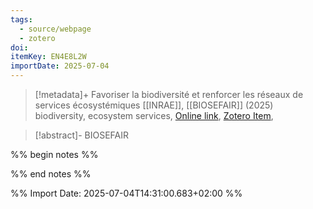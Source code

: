 ```yaml
---
tags:
  - source/webpage
  - zotero
doi: 
itemKey: EN4E8L2W
importDate: 2025-07-04
---
```

>[!metadata]+
> Favoriser la biodiversité et renforcer les réseaux de services écosystémiques
> [[INRAE]], 
> [[BIOSEFAIR]] (2025)
> biodiversity, ecosystem services, 
> [Online link](https://biosefair.hub.inrae.fr/), [Zotero Item](zotero://select/library/items/EN4E8L2W),

>[!abstract]-
>BIOSEFAIR

%% begin notes %%

%% end notes %%

%% Import Date: 2025-07-04T14:31:00.683+02:00 %%
